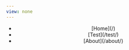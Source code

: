 ```yaml
---
view: none
---
```

<header class="navbar navbar-static-top bs-docs-nav" id="top" role="banner">
	<nav class="collapse navbar-collapse bs-navbar-collapse" role="navigation">
		<ul class="nav navbar-nav">
		  <li>[Home](/)</li>
		  <li>[Test](/test/)</li>
		  <li>[About](/about/)</li>
		</ul>
	</nav>
</header>
